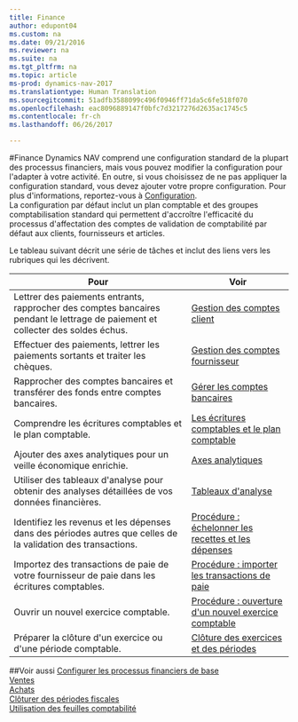 ```yaml
---
title: Finance
author: edupont04
ms.custom: na
ms.date: 09/21/2016
ms.reviewer: na
ms.suite: na
ms.tgt_pltfrm: na
ms.topic: article
ms-prod: dynamics-nav-2017
ms.translationtype: Human Translation
ms.sourcegitcommit: 51adfb3588099c496f0946ff71da5c6fe518f070
ms.openlocfilehash: eac8096889147f0bfc7d3217276d2635ac1745c5
ms.contentlocale: fr-ch
ms.lasthandoff: 06/26/2017

---
```


#<a name="finance"></a>Finance
Dynamics NAV comprend une configuration standard de la plupart des processus financiers, mais vous pouvez modifier la configuration pour l'adapter à votre activité.
En outre, si vous choisissez de ne pas appliquer la configuration standard, vous devez ajouter votre propre configuration. Pour plus d'informations, reportez-vous à [Configuration](setup.md).  
La configuration par défaut inclut un plan comptable et des groupes comptabilisation standard qui permettent d'accroître l'efficacité du processus d'affectation des comptes de validation de comptabilité par défaut aux clients, fournisseurs et articles.  



Le tableau suivant décrit une série de tâches et inclut des liens vers les rubriques qui les décrivent.

| Pour                                                                  | Voir                      |
|---------------------------------------------------------------------|--------------------------|
|Lettrer des paiements entrants, rapprocher des comptes bancaires pendant le lettrage de paiement et collecter des soldes échus. |[Gestion des comptes client](receivables-manage-receivables.md)|
|Effectuer des paiements, lettrer les paiements sortants et traiter les chèques.|[Gestion des comptes fournisseur](payables-manage-payables.md)|
|Rapprocher des comptes bancaires et transférer des fonds entre comptes bancaires.|[Gérer les comptes bancaires](bank-manage-bank-accounts.md)|
|Comprendre les écritures comptables et le plan comptable.|[Les écritures comptables et le plan comptable](finance-setup-general-ledger.md)|
|Ajouter des axes analytiques pour un veille économique enrichie.|[Axes analytiques](finance-setup-dimensions.md)|
|Utiliser des tableaux d'analyse pour obtenir des analyses détaillées de vos données financières.|[Tableaux d'analyse](finance-setup-account-schedule.md)|
|Identifiez les revenus et les dépenses dans des périodes autres que celles de la validation des transactions.|[Procédure : échelonner les recettes et les dépenses](finance-setup-how-defer-revenue-expenses.md)|
|Importez des transactions de paie de votre fournisseur de paie dans les écritures comptables.|[Procédure : importer les transactions de paie](finance-setup-how-import-payroll-transactions.md)|
|Ouvrir un nouvel exercice comptable.|[Procédure : ouverture d'un nouvel exercice comptable](finance-setup-how-open-new-fiscal-year.md)|  
|Préparer la clôture d'un exercice ou d'une période comptable.|[Clôture des exercices et des périodes](year-close-years-periods.md)|

##<a name="see-also"></a>Voir aussi
[Configurer les processus financiers de base](finance-setup-setup-finance-setup.md)  
[Ventes](sales-manage-sales.md)  
[Achats](purchasing-manage-purchasing.md)  
[Clôturer des périodes fiscales](year-close-years-periods.md)  
[Utilisation des feuilles comptabilité](ui-work-general-journals.md)  

